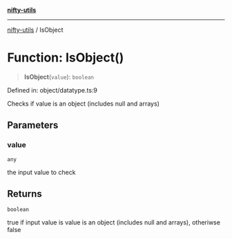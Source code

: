 [**nifty-utils**](../README.md)

***

[nifty-utils](../globals.md) / IsObject

# Function: IsObject()

> **IsObject**(`value`): `boolean`

Defined in: object/datatype.ts:9

Checks if value is an object (includes null and arrays)

## Parameters

### value

`any`

the input value to check

## Returns

`boolean`

true if input value is value is an object (includes null and arrays), otheriwse false
